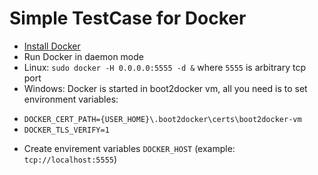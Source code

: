 Simple TestCase for Docker
==========================

* [Install Docker](https://docs.docker.com/installation/)
* Run Docker in daemon mode
 * Linux: `sudo docker -H 0.0.0.0:5555 -d &` where `5555` is arbitrary tcp port
 * Windows: Docker is started in boot2docker vm, all you need is to set environment variables:
  - `DOCKER_CERT_PATH={USER_HOME}\.boot2docker\certs\boot2docker-vm`
  - `DOCKER_TLS_VERIFY=1`

* Create envirement variables `DOCKER_HOST` (example: `tcp://localhost:5555`)
